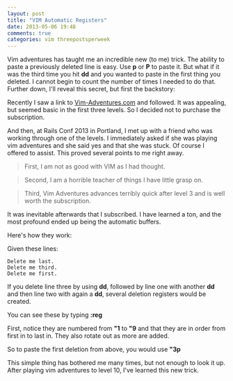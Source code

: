 ```yaml
---
layout: post
title: "VIM Automatic Registers"
date: 2013-05-06 19:48
comments: true
categories: vim threepostsperweek
---
```

Vim adventures has taught me an incredible new (to me) trick.  The ability to paste a previously deleted line is easy.  Use **p** or **P** to paste it.  But what if it was the third time you hit **dd** and you wanted to paste in the first thing you deleted.  I cannot begin to count the number of times I needed to do that.  Further down, I'll reveal this secret, but first the backstory:

Recently I saw a link to [Vim-Adventures.com](http://vim-adventures.com/ "Vim Adventures") and followed.  It was appealing, but seemed basic in the first three levels.  So I decided not to purchase the subscription.

And then, at Rails Conf 2013 in Portland, I met up with a friend who was working through one of the levels.  I immediately asked if she was playing vim adventures and she said yes and that she was stuck.  Of course I offered to assist.  This proved several points to me right away.

> First, I am not as good with VIM as I had thought.

> Second, I am a horrible teacher of things I have little grasp on.

> Third, Vim Adventures advances terribly quick after level 3 and is well worth the subscription.

It was inevitable afterwards that I subscribed.  I have learned a ton, and the most profound ended up being the automatic buffers.

Here's how they work:

Given these lines:
```
Delete me last.
Delete me third.
Delete me first.
```

If you delete line three by using **dd**, followed by line one with another **dd** and then line two with again a **dd**, several deletion registers would be created.

You can see these by typing **:reg**

First, notice they are numbered from **"1** to **"9** and that they are in order from first in to last in. They also rotate out as more are added.

So to paste the first deletion from above, you would use **"3p**

This simple thing has bothered me many times, but not enough to look it up. After playing vim adventures to level 10, I've learned this new trick.

